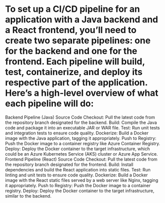 # To set up a CI/CD pipeline for an application with a Java backend and a React frontend, you’ll need to create two separate pipelines: one for the backend and one for the frontend. Each pipeline will build, test, containerize, and deploy its respective part of the application. Here’s a high-level overview of what each pipeline will do:

Backend Pipeline (Java)
Source Code Checkout: Pull the latest code from the repository branch designated for the backend.
Build: Compile the Java code and package it into an executable JAR or WAR file.
Test: Run unit tests and integration tests to ensure code quality.
Dockerize: Build a Docker image with the Java application, tagging it appropriately.
Push to Registry: Push the Docker image to a container registry like Azure Container Registry.
Deploy: Deploy the Docker container to the target infrastructure, which could be an Azure Kubernetes Service (AKS) cluster or Azure App Service.
Frontend Pipeline (React)
Source Code Checkout: Pull the latest code from the repository branch designated for the frontend.
Build: Install dependencies and build the React application into static files.
Test: Run linting and unit tests to ensure code quality.
Dockerize: Build a Docker image with the React static files served by a web server like Nginx, tagging it appropriately.
Push to Registry: Push the Docker image to a container registry.
Deploy: Deploy the Docker container to the target infrastructure, similar to the backend.
